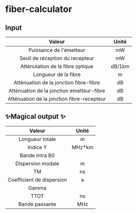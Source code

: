 # fiber-calculator

## Input

| Valeur                                      | Unité    |
|:-------------------------------------------:|:--------:|
| Puissance de l'émetteur                     | mW       |
| Seuil de réception du recepteur             | mW       |
| Atténutation de la fibre optique            | dB/1km   |
| Longueur de la fibre                        | m        |
| Atténuation de la jonction fibre-fibre      | dB       |
| Atténuation de la jonction emetteur-fibre   | dB       |
| Atténuation de la jonction fibre-recepteur  | dB       |

## ✨Magical output ✨

| Valeur                                      | Unité    |
|:-------------------------------------------:|:--------:|
| Longueur totale                             | m        |
| Indice Y                                    | MHz*km   |
| Bande Intra B0                              |          |
| Dispersion modale                           | m        |
| TM                                          | ns       |
| Coefficient de dispersion                   | a        |
| Gamma                                       |          |
| TTOT                                        | ns       |
| Bande passante                              | MHz      |
